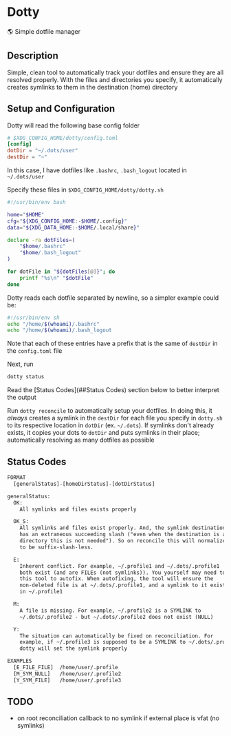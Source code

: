 # Dotty

🌎 Simple dotfile manager

## Description

Simple, clean tool to automatically track your dotfiles and ensure they are all resolved properly. With the files and directories you specify, it automatically creates symlinks to them in the destination (home) directory

## Setup and Configuration

Dotty will read the following base config folder

```toml
# $XDG_CONFIG_HOME/dotty/config.toml
[config]
dotDir = "~/.dots/user"
destDir = "~"
```

In this case, I have dotfiles like `.bashrc`, `.bash_logout` located in `~/.dots/user`

Specify these files in `$XDG_CONFIG_HOME/dotty/dotty.sh`

```bash
#!/usr/bin/env bash

home="$HOME"
cfg="${XDG_CONFIG_HOME:-$HOME/.config}"
data="${XDG_DATA_HOME:-$HOME/.local/share}"

declare -ra dotFiles=(
	"$home/.bashrc"
	"$home/.bash_logout"
)

for dotFile in "${dotFiles[@]}"; do
	printf "%s\n" "$dotFile"
done
```

Dotty reads each dotfile separated by newline, so a simpler example could be:

```sh
#!/usr/bin/env sh
echo "/home/$(whoami)/.bashrc"
echo "/home/$(whoami)/.bash_logout
```

Note that each of these entries have a prefix that is the same of `destDir` in the `config.toml` file

Next, run

```sh
dotty status
```

Read the [Status Codes](##Status Codes) section below to better interpret the output

Run `dotty reconcile` to automatically setup your dotfiles. In doing this, it _always_ creates a symlink in the `destDir` for each file you specify in `dotty.sh` to its respective location in `dotDir` (ex. `~/.dots`). If symlinks don't already exists, it copies your dots to `dotDir` and puts symlinks in their place; automatically resolving as many dotfiles as possible

## Status Codes

```txt
FORMAT
  [generalStatus]-[homeDirStatus]-[dotDirStatus]

generalStatus:
  OK:
    All symlinks and files exists properly

  OK_S:
    All symlinks and files exist properly. And, the symlink destination
    has an extraneous succeeding slash ("even when the destination is a
    directory this is not needed"). So on reconcile this will normalize
    to be suffix-slash-less.

  E:
    Inherent conflict. For example, ~/.profile1 and ~/.dots/.profile1
    both exist (and are FILEs (not symlinks)). You yourself may need to delete one of the files for
    this tool to autofix. When autofixing, the tool will ensure the
    non-deleted file is at ~/.dots/.profile1, and a symlink to it exists
    in ~/.profile1

  M:
    A file is missing. For example, ~/.profile2 is a SYMLINK to
    ~/.dots/.profile2 - but ~/.dots/.profile2 does not exist (NULL)

  Y:
    The situation can automatically be fixed on reconciliation. For
    example, if ~/.profile3 is supposed to be a SYMLINK to ~/.dots/.profile3 (FILE), but has a destination that is actually to /dev/null,
    dotty will set the symlink properly

EXAMPLES
  [E_FILE_FILE]  /home/user/.profile
  [M_SYM_NULL]   /home/user/.profile2
  [Y_SYM_FILE]   /home/user/.profile3
```

## TODO

- on root reconciliation callback to no symlink if
  external place is vfat (no symlinks)
